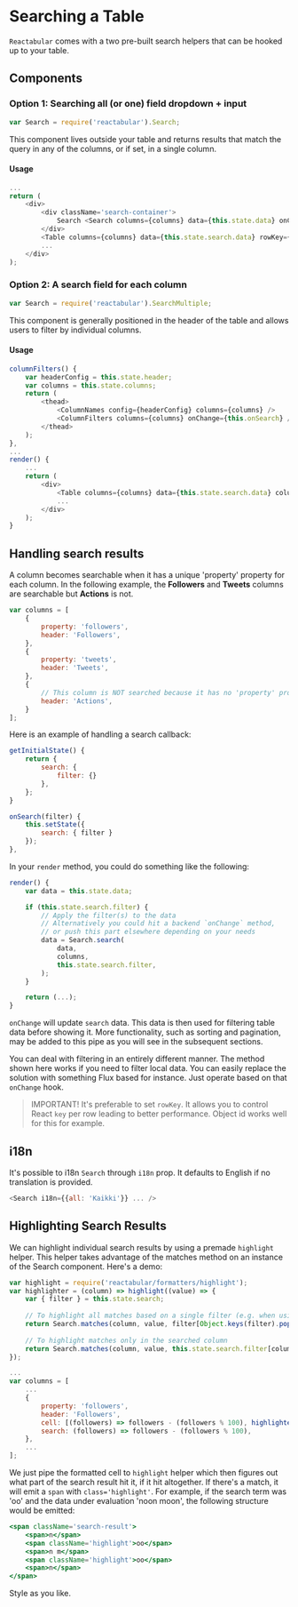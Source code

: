 # Searching a Table

`Reactabular` comes with a two pre-built search helpers that can be hooked up to your table.

## Components

### Option 1: Searching all (or one) field dropdown + input

```javascript
var Search = require('reactabular').Search;
```

This component lives outside your table and returns results that match the query in any of the columns, or if set, in a single column.

#### Usage
```javascript
...
return (
    <div>
        <div className='search-container'>
            Search <Search columns={columns} data={this.state.data} onChange={this.onSearch} />
        </div>
        <Table columns={columns} data={this.state.search.data} rowKey={'id'} />
        ...
    </div>
);
```


### Option 2: A search field for each column
```javascript
var Search = require('reactabular').SearchMultiple;
```

This component is generally positioned in the header of the table and allows users to filter by individual columns.

#### Usage
```javascript
columnFilters() {
    var headerConfig = this.state.header;
    var columns = this.state.columns;
    return (
        <thead>
            <ColumnNames config={headerConfig} columns={columns} />
            <ColumnFilters columns={columns} onChange={this.onSearch} />
        </thead>
    );
},
...
render() {
    ...
    return (
        <div>
            <Table columns={columns} data={this.state.search.data} columnNames={this.columnFilters} rowKey={'id'} />
            ...
        </div>
    );
}

```


## Handling search results

A column becomes searchable when it has a unique 'property' property for each column.
In the following example, the __Followers__ and __Tweets__ columns are searchable but __Actions__ is not.
```javascript
var columns = [
    {
        property: 'followers',
        header: 'Followers',
    },
    {
        property: 'tweets',
        header: 'Tweets',
    },
    {
        // This column is NOT searched because it has no 'property' property
        header: 'Actions',
    }
];
```

Here is an example of handling a search callback:
```javascript
getInitialState() {
    return {
        search: {
            filter: {}
        },
    };
}

onSearch(filter) {
    this.setState({
        search: { filter }
    });
},
```

In your `render` method, you could do something like the following:

```javascript
render() {
    var data = this.state.data;

    if (this.state.search.filter) {
        // Apply the filter(s) to the data
        // Alternatively you could hit a backend `onChange` method,
        // or push this part elsewhere depending on your needs
        data = Search.search(
            data,
            columns,
            this.state.search.filter,
        );
    }

    return (...);
}
```

`onChange` will update `search` data. This data is then used for filtering table data before showing it. More functionality, such as sorting and pagination, may be added to this pipe as you will see in the subsequent sections.

You can deal with filtering in an entirely different manner. The method shown here works if you need to filter local data. You can easily replace the solution with something Flux based for instance. Just operate based on that `onChange` hook.

> IMPORTANT! It's preferable to set `rowKey`. It allows you to control React `key` per row leading to better performance. Object id works well for this for example.

## i18n

It's possible to i18n `Search` through `i18n` prop. It defaults to English if no translation is provided.

```javascript
<Search i18n={{all: 'Kaikki'}} ... />
```

## Highlighting Search Results

We can highlight individual search results by using a premade `highlight` helper. This helper takes advantage of the matches method on an instance of the Search component. Here's a demo:

```javascript
var highlight = require('reactabular/formatters/highlight');
var highlighter = (column) => highlight((value) => {
    var { filter } = this.state.search;
    
    // To highlight all matches based on a single filter (e.g. when using the search dropdown)
    return Search.matches(column, value, filter[Object.keys(filter).pop()]);
    
    // To highlight matches only in the searched column
    return Search.matches(column, value, this.state.search.filter[column]);
});

...
var columns = [
    ...
    {
        property: 'followers',
        header: 'Followers',
        cell: [(followers) => followers - (followers % 100), highlighter('followers')],
        search: (followers) => followers - (followers % 100),
    },
    ...
];
```

We just pipe the formatted cell to `highlight` helper which then figures out what part of the search result hit it, if it hit altogether. If there's a match, it will emit a `span` with `class='highlight'`. For example, if the search term was 'oo' and
the data under evaluation 'noon moon', the following structure would be emitted:

```jsx
<span className='search-result'>
    <span>n</span>
    <span className='highlight'>oo</span>
    <span>n m</span>
    <span className='highlight'>oo</span>
    <span>n</span>
</span>
```

Style as you like.
